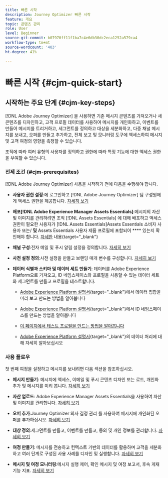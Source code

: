 ```yaml
---
title: 빠른 시작
description: Journey Optimizer 빠른 시작
feature: 개요
topic: 콘텐츠 관리
role: User
level: Beginner
source-git-commit: b07970ff11f1ba7c4e6db30dc2eca1252a579ca4
workflow-type: tm+mt
source-wordcount: '403'
ht-degree: 41%

---
```


# 빠른 시작 {#cjm-quick-start}

## 시작하는 주요 단계 {#cjm-key-steps}

[!DNL Adobe Journey Optimizer] 을 사용하면 기존 메시지 콘텐츠를 가져오거나 새 콘텐츠를 디자인하고, 고객 프로필 데이터를 사용하여 메시지를 개인화하고, 이벤트를 만들어 메시지를 트리거하고, 세그먼트를 정의하고 대상을 세분화하고, 다중 채널 메시지를 보내고, 오퍼를 만들고 추가하고, 전체 보고 및 모니터링 도구에 액세스하여 메시지 및 고객 여정의 영향을 측정할 수 있습니다.

조직에 따라 여러 유형의 사용자를 정의하고 권한에 따라 특정 기능에 대한 액세스 권한을 부여할 수 있습니다.

### 전제 조건 {#cjm-prerequisites}

[!DNL Adobe Journey Optimizer] 사용을 시작하기 전에 다음을 수행해야 합니다.

* **사용자 권한 설정**:에 로그인하고  [!DNL Adobe Journey Optimizer] 팀 구성원에게 액세스 권한을 제공합니다. [자세히 보기](../using/administration/permissions.md)

* **배포[!DNL Adobe Experience Manager Assets Essentials]**:메시지의 자산 및 이미지를 관리하려면 조직 [!DNL Assets Essentials] 에 대해 배포하고 액세스 권한이 필요한 사용자가  [!DNL Assets Essentials]Assets Essentials 소비자 사용자 또는/ **및** Assets Essentials 사용자 제품 프로필에 포함되어  **** 있는지 확인해야 합니다. [자세한](https://experienceleague.adobe.com/docs/experience-manager-assets-essentials/help/deploy-administer.html) 내용{target=&quot;_blank&quot;}

* **채널 구성**:전자 메일 및 푸시 알림 설정을 정의합니다. [자세히 보기](../using/configuration/get-started-configuration.md)

* **사전 설정 정의**:사전 설정을 만들고 브랜딩 매개 변수를 구성합니다. [자세히 보기](../using/configuration/message-presets.md)

* **데이터 식별과 스키마 및 데이터 세트 만들기**: 데이터를 Adobe Experience Platform으로 가져오고, ID 네임스페이스와 프로필을 사용할 수 있는 데이터 세트와 세그먼트를 만들고 프로필을 테스트합니다.

   * [Adobe Experience Platform 설명서](https://experienceleague.adobe.com/docs/experience-platform/catalog/datasets/user-guide.html?lang=ko){target=&quot;_blank&quot;}에서 데이터 집합을 미리 보고 만드는 방법을 알아봅니다

   * [Adobe Experience Platform 설명서](https://experienceleague.adobe.com/docs/experience-platform/identity/namespaces.html?lang=ko#manage-namespaces){target=&quot;_blank&quot;}에서 ID 네임스페이스를 만드는 방법을 알아봅니다

   * [이 페이지에서 테스트 프로필을 만드는 방법을 알아봅니다](../using/building-journeys/creating-test-profiles.md)

   * [Adobe Experience Platform 설명서](https://experienceleague.adobe.com/docs/experience-platform/ingestion/home.html?lang=ko){target=&quot;_blank&quot;}의 데이터 처리에 대해 자세히 알아보십시오


### 사용 플로우

첫 번째 여정을 설정하고 메시지를 보내려면 다음 섹션을 참조하십시오.

* **메시지 만들기**: 메시지에 액세스, 이메일 및 푸시 콘텐츠 디자인 또는 로드, 개인화 추가 및 메시지를 미리 봅니다. [자세히 보기](create-message.md)

* **자산 업로드**: Adobe Experience Manager Assets Essentials을 사용하여 자산 및 이미지를 관리합니다. [자세히 보기](assets-essentials.md)

* **오퍼 추가**:Journey Optimizer 의사 결정 관리 를 사용하여 메시지에 개인화된 오퍼를 추가하십시오. [자세히 보기](../using/offers/get-started/starting-offer-decisioning.md)

* **대상 정의**:세그먼트를 만들고, 이벤트를 만들고, 동의 및 개인 정보를 관리합니다. [자세히 보기](../using/segment/about-segments.md)

* **여정 만들기**: 메시지를 전송하고 컨텍스트 기반의 데이터를 활용하며 고객을 세분화하고 여러 단계로 구성된 사용 사례를 디자인 및 실행합니다. [자세히 보기](building-journeys/journey.md)

* **메시지 및 여정 모니터링**:메시지 실행 제어, 확인 메시지 및 여정 보고서, 후속 게재 기능 지표. [자세히 보기](message-monitoring.md)
